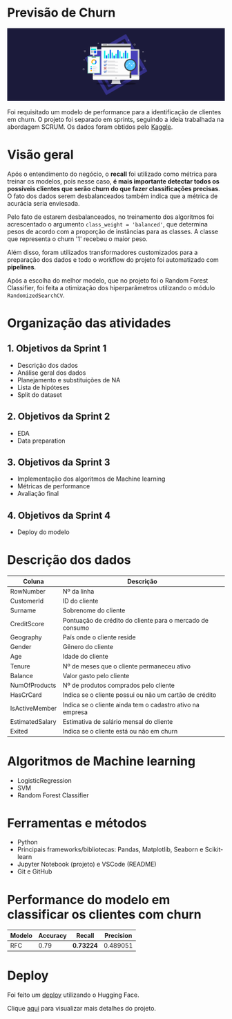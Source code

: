 # Previsão de Churn

![img](img/img1.jpg)

Foi requisitado um modelo de performance para a identificação de clientes em churn. O projeto foi separado em sprints, seguindo a ideia trabalhada na abordagem SCRUM. Os dados foram obtidos pelo [Kaggle](https://www.kaggle.com/datasets/mervetorkan/churndataset).  

# Visão geral

Após o entendimento do negócio, o **recall** foi utilizado como métrica para treinar os modelos, pois nesse caso, **é mais importante detectar todos os possíveis clientes que serão churn do que fazer classificações precisas**. O fato dos dados serem desbalanceados também indica que a métrica de acurácia seria enviesada.

Pelo fato de estarem desbalanceados, no treinamento dos algoritmos foi acrescentado o argumento `class_weight = 'balanced'`, que determina pesos de acordo com a proporção de instâncias para as classes. A classe que representa o churn '1' recebeu o maior peso.

Além disso, foram utilizados transformadores customizados para a preparação dos dados e todo o workflow do projeto foi automatizado com **pipelines**.

Após a escolha do melhor modelo, que no projeto foi o Random Forest Classifier, foi feita a otimização dos hiperparâmetros utilizando o módulo `RandomizedSearchCV`.


# Organização das atividades


## 1. Objetivos da Sprint 1

- Descrição dos dados
- Análise geral dos dados
- Planejamento e substituições de NA
- Lista de hipóteses
- Split do dataset


## 2. Objetivos da Sprint 2
- EDA
- Data preparation

## 3. Objetivos da Sprint 3

- Implementação dos algoritmos de Machine learning
- Métricas de performance
- Avaliação final


## 4. Objetivos da Sprint 4

- Deploy do modelo


# Descrição dos dados

Coluna | Descrição
-------|----------
RowNumber | Nº da linha
CustomerId | ID do cliente
Surname | Sobrenome do cliente
CreditScore | Pontuação de crédito do cliente para o mercado de consumo
Geography | País onde o cliente reside
Gender | Gênero do cliente
Age | Idade do cliente
Tenure| Nº de meses que o cliente permaneceu ativo
Balance  | Valor gasto pelo cliente
NumOfProducts | Nº de produtos comprados pelo cliente
HasCrCard | Indica se o cliente possui ou não um cartão de crédito
IsActiveMember | Indica se o cliente ainda tem o cadastro ativo na empresa
EstimatedSalary | Estimativa de salário mensal do cliente
Exited | Indica se o cliente está ou não em churn 


# Algoritmos de Machine learning

- LogisticRegression
- SVM
- Random Forest Classifier

# Ferramentas e métodos
- Python
- Principais frameworks/bibliotecas: Pandas, Matplotlib, Seaborn e Scikit-learn
- Jupyter Notebook (projeto) e VSCode (README)
- Git e GitHub

# Performance do modelo em classificar os clientes com churn  

<div align="center">

Modelo | Accuracy | Recall | Precision
-------|----------|--------| ----------
RFC | 0.79	| **0.73224** | 0.489051

</div>


# Deploy

Foi feito um [deploy](https://huggingface.co/spaces/deborabmfreitas/churn-prediction-deploy) utilizando o Hugging Face. 
 
Clique [aqui](https://github.com/deborabmfreitas/projeto-churn-classificacao/blob/main/churn-prediction-project.ipynb) para visualizar mais detalhes do projeto.